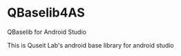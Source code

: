 # QBaselib4AS
QBaselib for Android Studio

This is Quseit Lab's android base library for android studio
